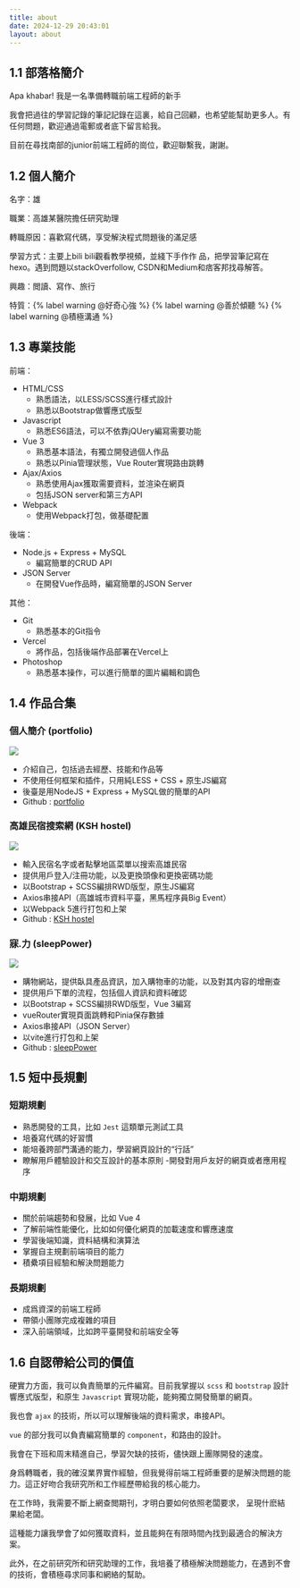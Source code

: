 ```yaml
---
title: about
date: 2024-12-29 20:43:01
layout: about
---
```

## 1.1 部落格簡介
Apa khabar! 我是一名準備轉職前端工程師的新手 

我會把過往的學習記錄的筆記記錄在這裏，給自己回顧，也希望能幫助更多人。有任何問題，歡迎通過電郵或者底下留言給我。

目前在尋找南部的junior前端工程師的崗位，歡迎聯繫我，謝謝。

## 1.2 個人簡介
名字：雄

職業：高雄某醫院擔任研究助理

轉職原因：喜歡寫代碼，享受解決程式問題後的滿足感

學習方式：主要上bili bili觀看教學視頻，並綫下手作作
品，把學習筆記寫在hexo。遇到問題以stackOverfollow, CSDN和Medium和痞客邦找尋解答。

興趣：閲讀、寫作、旅行

特質：{% label warning @好奇心強 %} {% label warning @善於傾聽 %} {% label warning @積極溝通 %}

## 1.3 專業技能
前端：
- HTML/CSS 
  - 熟悉語法，以LESS/SCSS進行樣式設計
  - 熟悉以Bootstrap做響應式版型
- Javascript
  - 熟悉ES6語法，可以不依靠jQUery編寫需要功能
- Vue 3
  - 熟悉基本語法，有獨立開發過個人作品
  - 熟悉以Pinia管理狀態，Vue Router實現路由跳轉
- Ajax/Axios
  - 熟悉使用Ajax獲取需要資料，並渲染在網頁
  - 包括JSON server和第三方API
- Webpack
  - 使用Webpack打包，做基礎配置

後端：
- Node.js + Express + MySQL
  - 編寫簡單的CRUD API
- JSON Server
  - 在開發Vue作品時，編寫簡單的JSON Server

其他：
- Git
  - 熟悉基本的Git指令
- Vercel
  - 將作品，包括後端作品部署在Vercel上
- Photoshop
  - 熟悉基本操作，可以進行簡單的圖片編輯和調色

## 1.4 作品合集
### 個人簡介 (portfolio)
![](/img/1-carousel.png)
- 介紹自己，包括過去經歷、技能和作品等
- 不使用任何框架和插件，只用純LESS + CSS + 原生JS編寫
- 後臺是用NodeJS + Express + MySQL做的簡單的API
- Github : [portfolio](https://github.com/wooiseong/portfolio-project-vercel)

### 高雄民宿搜索網 (KSH hostel)
![](/img/1-header-beforeLogin.png)
- 輸入民宿名字或者點擊地區菜單以搜索高雄民宿
- 提供用戶登入/注冊功能，以及更換頭像和更換密碼功能
- 以Bootstrap + SCSS編排RWD版型，原生JS編寫
- Axios串接API（高雄城市資料平臺，黑馬程序員Big Event）
- 以Webpack 5進行打包和上架
- Github : [KSH hostel](https://github.com/wooiseong/KSH-project-vercel)


### 寐.力 (sleepPower)
![](/img/1.png)
- 購物網站，提供臥具產品資訊，加入購物車的功能，以及對其内容的增刪查
- 提供用戶下單的流程，包括個人資訊和資料確認
- 以Bootstrap + SCSS編排RWD版型，Vue 3編寫
- vueRouter實現頁面跳轉和Pinia保存數據
- Axios串接API（JSON Server）
- 以vite進行打包和上架
- Github : [sleepPower](https://github.com/wooiseong/sleepPower-project)

## 1.5 短中長規劃
### 短期規劃
- 熟悉開發的工具，比如 `Jest` 這類單元測試工具
- 培養寫代碼的好習慣
- 能培養跨部門溝通的能力，學習網頁設計的“行話”
- 瞭解用戶體驗設計和交互設計的基本原則
-開發對用戶友好的網頁或者應用程序

### 中期規劃
- 關於前端趨勢和發展，比如 Vue 4
- 了解前端性能優化，比如如何優化網頁的加載速度和響應速度
- 學習後端知識，資料結構和演算法
- 掌握自主規劃前端項目的能力
- 積纍項目經驗和解決問題能力

### 長期規劃
- 成爲資深的前端工程師
- 帶領小團隊完成複雜的項目
- 深入前端領域，比如跨平臺開發和前端安全等

## 1.6 自認帶給公司的價值
硬實力方面，我可以負責簡單的元件編寫。目前我掌握以 `scss` 和 `bootstrap` 設計響應式版型，和原生 `Javascript` 實現功能，能夠獨立開發簡單的網頁。

我也會 `ajax` 的技術，所以可以理解後端的資料需求，串接API。

`vue` 的部分我可以負責編寫簡單的 `component`，和路由的設計。

我會在下班和周末精進自己，學習欠缺的技術，儘快跟上團隊開發的速度。
<br>

身爲轉職者，我的確沒業界實作經驗，但我覺得前端工程師重要的是解決問題的能力。這正好吻合我研究所和工作經歷帶給我的核心能力。

在工作時，我需要不斷上網查閲期刊，才明白要如何依照老闆要求，
呈現什麽結果給老闆。

這種能力讓我學會了如何獲取資料，並且能夠在有限時間內找到最適合的解決方案。

此外，在之前研究所和研究助理的工作，我培養了積極解決問題能力，在遇到不會的技術，會積極尋求同事和網絡的幫助。
